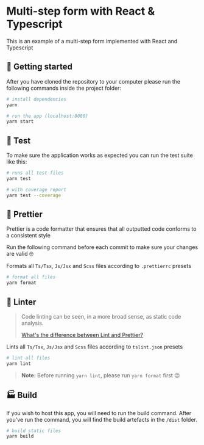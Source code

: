 # Multi-step form with React & Typescript

This is an example of a multi-step form implemented with React and Typescript


## :rocket: Getting started

After you have cloned the repository to your computer please run the following commands inside the project folder:

```bash
# install dependencies
yarn

# run the app (localhost:8080)
yarn start
```

## :construction: Test

To make sure the application works as expected you can run the test suite like this:

```bash
# runs all test files
yarn test

# with coverage report
yarn test --coverage
```

## :rainbow: Prettier

Prettier is a code formatter that ensures that all outputted code conforms to a consistent style

Run the following command before each commit to make sure your changes are valid :nerd_face:

Formats all `Ts/Tsx`, `Js/Jsx` and `Scss` files according to `.prettierrc` presets

```bash
# format all files
yarn format
```

## :vertical_traffic_light: Linter

> 
> Code linting can be seen, in a more broad sense, as static code analysis.
> 
> [What's the difference between Lint and Prettier?](https://restishistory.net/blog/whats-the-difference-between-eslint-and-prettier.html)

Lints all `Ts/Tsx`, `Js/Jsx` and `Scss` files according to `tslint.json` presets

```bash
# lint all files
yarn lint
```

> **Note:** Before running `yarn lint`, please run `yarn format` first :wink:

## :factory: Build

If you wish to host this app, you will need to run the build command. After you've run the command, you will find the build artefacts in the `/dist` folder.

```bash
# build static files
yarn build
```
